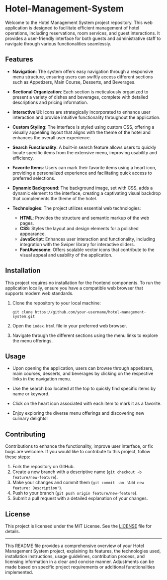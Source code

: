 # Hotel-Management-System

Welcome to the Hotel Management System project repository. This web application is designed to facilitate efficient management of hotel operations, including reservations, room services, and guest interactions. It provides a user-friendly interface for both guests and administrative staff to navigate through various functionalities seamlessly.

## Features

- **Navigation**: The system offers easy navigation through a responsive menu structure, ensuring users can swiftly access different sections such as Appetizers, Main Course, Desserts, and Beverages.
  
- **Sectional Organization**: Each section is meticulously organized to present a variety of dishes and beverages, complete with detailed descriptions and pricing information.
  
- **Interactive UI**: Icons are strategically incorporated to enhance user interaction and provide intuitive functionality throughout the application.
  
- **Custom Styling**: The interface is styled using custom CSS, offering a visually appealing layout that aligns with the theme of the hotel and enhances the overall user experience.
  
- **Search Functionality**: A built-in search feature allows users to quickly locate specific items from the extensive menu, improving usability and efficiency.
  
- **Favorite Items**: Users can mark their favorite items using a heart icon, providing a personalized experience and facilitating quick access to preferred selections.

- **Dynamic Background**: The background image, set with CSS, adds a dynamic element to the interface, creating a captivating visual backdrop that complements the theme of the hotel.

- **Technologies**: The project utilizes essential web technologies:
  - **HTML**: Provides the structure and semantic markup of the web pages.
  - **CSS**: Styles the layout and design elements for a polished appearance.
  - **JavaScript**: Enhances user interaction and functionality, including integration with the Swiper library for interactive sliders.
  - **FontAwesome**: Offers scalable vector icons that contribute to the visual appeal and usability of the application.

## Installation

This project requires no installation for the frontend components. To run the application locally, ensure you have a compatible web browser that supports modern web standards.

1. Clone the repository to your local machine:
   ```
   git clone https://github.com/your-username/hotel-management-system.git
   ```

2. Open the `index.html` file in your preferred web browser.

3. Navigate through the different sections using the menu links to explore the menu offerings.

## Usage

- Upon opening the application, users can browse through appetizers, main courses, desserts, and beverages by clicking on the respective links in the navigation menu.
  
- Use the search box located at the top to quickly find specific items by name or keyword.

- Click on the heart icon associated with each item to mark it as a favorite.

- Enjoy exploring the diverse menu offerings and discovering new culinary delights!

## Contributing

Contributions to enhance the functionality, improve user interface, or fix bugs are welcome. If you would like to contribute to this project, follow these steps:

1. Fork the repository on GitHub.
2. Create a new branch with a descriptive name (`git checkout -b feature/new-feature`).
3. Make your changes and commit them (`git commit -am 'Add new feature: Description'`).
4. Push to your branch (`git push origin feature/new-feature`).
5. Submit a pull request with a detailed explanation of your changes.

## License

This project is licensed under the MIT License. See the [LICENSE](LICENSE) file for details.

---

This README file provides a comprehensive overview of your Hotel Management System project, explaining its features, the technologies used, installation instructions, usage guidelines, contribution process, and licensing information in a clear and concise manner. Adjustments can be made based on specific project requirements or additional functionalities implemented.
